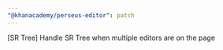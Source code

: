 ```yaml
---
"@khanacademy/perseus-editor": patch
---
```


[SR Tree] Handle SR Tree when multiple editors are on the page
